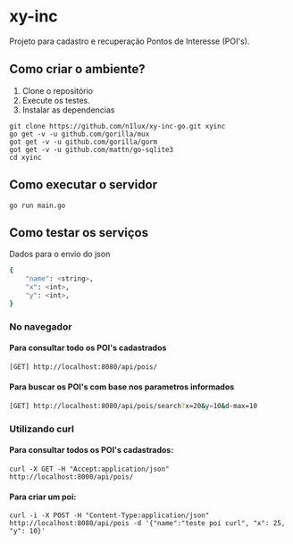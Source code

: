 # xy-inc

Projeto para cadastro e recuperação Pontos de Interesse (POI's).

## Como criar o ambiente?

1. Clone o repositório
2. Execute os testes.
3. Instalar as dependencias

```console
git clone https://github.com/n1lux/xy-inc-go.git xyinc
go get -v -u github.com/gorilla/mux
got get -v -u github.com/gorilla/gorm
got get -v -u github.com/mattn/go-sqlite3
cd xyinc
```

## Como executar o servidor

```console
go run main.go
```

## Como testar os serviços
Dados para o envio do json

```bash
{
    "name": <string>,
    "x": <int>,
    "y": <int>,
}

```
### No navegador

#### Para consultar todo os POI's cadastrados
```bash
[GET] http://localhost:8080/api/pois/
```


#### Para buscar os POI's com base nos parametros informados
```bash
[GET] http://localhost:8080/api/pois/search?x=20&y=10&d-max=10
```



### Utilizando curl
#### Para consultar todos os POI's cadastrados:
```console
curl -X GET -H "Accept:application/json" http://localhost:8000/api/pois/
```

#### Para criar um poi:
```console
curl -i -X POST -H "Content-Type:application/json" http://localhost:8080/api/pois -d '{"name":"teste poi curl", "x": 25, "y": 10}'
```

